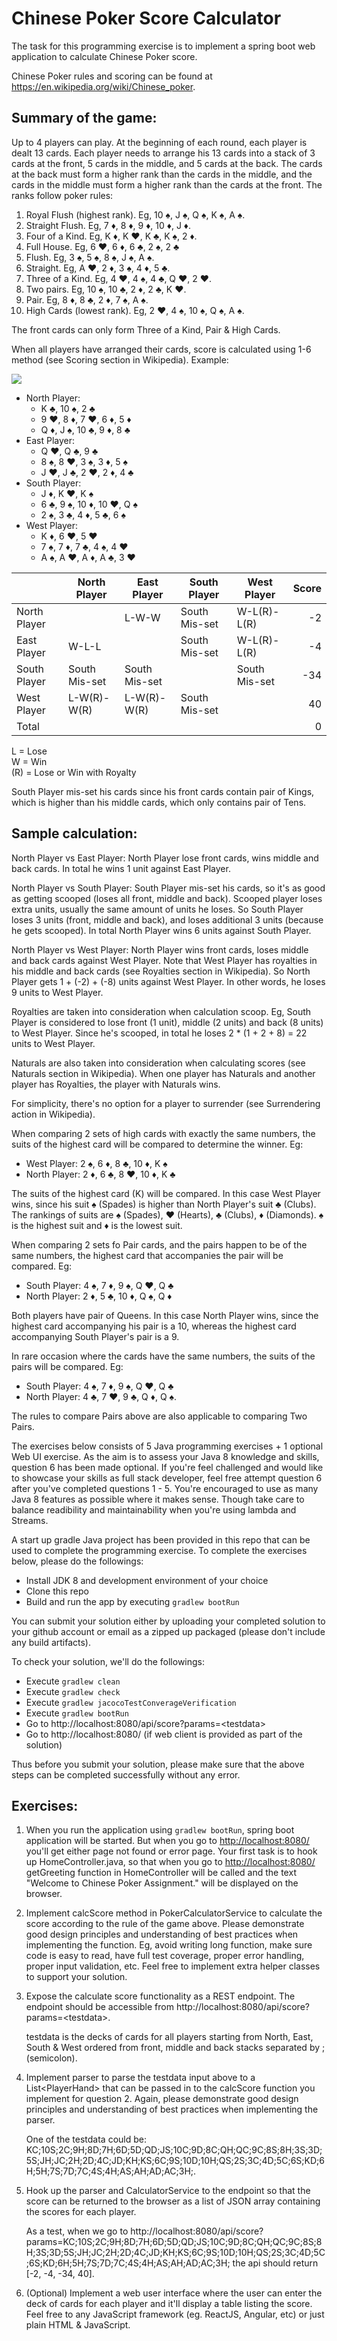 # Chinese Poker Score Calculator
The task for this programming exercise is to implement a spring boot web application to calculate Chinese Poker score.

Chinese Poker rules and scoring can be found at <https://en.wikipedia.org/wiki/Chinese_poker>.

## Summary of the game:
Up to 4 players can play. At the beginning of each round, each player is dealt 13 cards. Each player needs to arrange his 13 cards into a stack of 3 cards at the front, 5 cards in the middle, and 5 cards at the back. The cards at the back must form a higher rank than the cards in the middle, and the cards in the middle must form a higher rank than the cards at the front. The ranks follow poker rules:

1. Royal Flush (highest rank). Eg, 10 :spades:, J :spades:, Q :spades:, K :spades:, A :spades:.
2. Straight Flush. Eg, 7 :diamonds:, 8 :diamonds:, 9 :diamonds:, 10 :diamonds:, J :diamonds:.
3. Four of a Kind. Eg, K :diamonds:, K :hearts:, K :clubs:, K :spades:, 2 :diamonds:.
4. Full House. Eg, 6 :hearts:, 6 :diamonds:, 6 :clubs:, 2 :spades:, 2 :clubs:
5. Flush. Eg, 3 :spades:, 5 :spades:, 8 :spades:, J :spades:, A :spades:.
6. Straight. Eg, A :hearts:, 2 :diamonds:, 3 :spades:, 4 :diamonds:, 5 :clubs:.
7. Three of a Kind. Eg, 4 :hearts:, 4 :spades:, 4 :clubs:, Q :hearts:, 2 :hearts:.
8. Two pairs. Eg, 10 :spades:, 10 :clubs:, 2 :diamonds:, 2 :clubs:, K :hearts:.
9. Pair. Eg, 8 :diamonds:, 8 :clubs:, 2 :diamonds:, 7 :spades:, A :spades:.
10. High Cards (lowest rank). Eg, 2 :hearts:, 4 :spades:, 10 :spades:, Q :spades:, A :spades:.

The front cards can only form Three of a Kind, Pair & High Cards.

When all players have arranged their cards, score is calculated using 1-6 method (see Scoring section in Wikipedia). Example:

![](https://encrypted-tbn0.gstatic.com/images?q=tbn:ANd9GcSZvbNPXt1aAOSWQLyvj_HcTTV82a8T2yLf42_SpWtQF4AuVpys)

- North Player:
    - K :clubs:, 10 :spades:, 2 :clubs:
    - 9 :hearts:, 8 :diamonds:, 7 :hearts:, 6 :diamonds:, 5 :diamonds:
    - Q :diamonds:, J :spades:, 10 :clubs:, 9 :diamonds:, 8 :clubs:
- East Player:
    - Q :hearts:, Q :clubs:, 9 :clubs:
    - 8 :spades:, 8 :hearts:, 3 :spades:, 3 :diamonds:, 5 :spades:
    - J :hearts:, J :clubs:, 2 :hearts:, 2 :diamonds:, 4 :clubs:
- South Player:
    - J :diamonds:, K :hearts:, K :spades:
    - 6 :clubs:, 9 :spades:, 10 :diamonds:, 10 :hearts:, Q :spades:
    - 2 :spades:, 3 :clubs:, 4 :diamonds:, 5 :clubs:, 6 :spades:
- West Player:
    - K :diamonds:, 6 :hearts:, 5 :hearts:
    - 7 :spades:, 7 :diamonds:, 7 :clubs:, 4 :spades:, 4 :hearts:
    - A :spades:, A :hearts:, A :diamonds:, A :clubs:, 3 :hearts:

||North Player|East Player|South Player|West Player|Score|
|-|-|-|-|-|-:|
|North Player||L-W-W|South Mis-set|W-L(R)-L(R)|-2|
|East Player|W-L-L||South Mis-set|W-L(R)-L(R)|-4|
|South Player|South Mis-set|South Mis-set||South Mis-set|-34|
|West Player|L-W(R)-W(R)|L-W(R)-W(R)|South Mis-set||40|
|Total|||||0|

L = Lose  
W = Win  
(R) = Lose or Win with Royalty

South Player mis-set his cards since his front cards contain pair of Kings, which is higher than his middle cards, which only contains pair of Tens.

## Sample calculation:
North Player vs East Player: North Player lose front cards, wins middle and back cards. In total he wins 1 unit against East Player.

North Player vs South Player: South Player mis-set his cards, so it's as good as getting scooped (loses all front, middle and back). Scooped player loses extra units, usually the same amount of units he loses. So South Player loses 3 units (front, middle and back), and loses additional 3 units (because he gets scooped). In total North Player wins 6 units against South Player.

North Player vs West Player: North Player wins front cards, loses middle and back cards against West Player. Note that West Player has royalties in his middle and back cards (see Royalties section in Wikipedia). So North Player gets 1 + (-2) + (-8) units against West Player. In other words, he loses 9 units to West Player.

Royalties are taken into consideration when calculation scoop. Eg, South Player is considered to lose front (1 unit), middle (2 units) and back (8 units) to West Player. Since he's scooped, in total he loses 2 * (1 + 2 + 8) = 22 units to West Player.

Naturals are also taken into consideration when calculating scores (see Naturals section in Wikipedia). When one player has Naturals and another player has Royalties, the player with Naturals wins.

For simplicity, there's no option for a player to surrender (see Surrendering action in Wikipedia).

When comparing 2 sets of high cards with exactly the same numbers, the suits of the highest card will be compared to determine the winner. Eg:

- West Player: 2 :spades:, 6 :diamonds:, 8 :clubs:, 10 :diamonds:, K :spades:
- North Player: 2 :diamonds:, 6 :clubs:, 8 :hearts:, 10 :diamonds:, K :clubs:

The suits of the highest card (K) will be compared. In this case West Player wins, since his suit :spades: (Spades) is higher than North Player's suit :clubs: (Clubs). The rankings of suits are :spades: (Spades), :hearts: (Hearts), :clubs: (Clubs), :diamonds: (Diamonds). :spades: is the highest suit and :diamonds: is the lowest suit.

When comparing 2 sets fo Pair cards, and the pairs happen to be of the same numbers, the highest card that accompanies the pair will be compared. Eg:

- South Player: 4 :spades:, 7 :diamonds:, 9 :spades:, Q :hearts:, Q :clubs:
- North Player: 2 :diamonds:, 5 :clubs:, 10 :diamonds:, Q :spades:, Q :diamonds:

Both players have pair of Queens. In this case North Player wins, since the highest card accompanying his pair is a 10, whereas the highest card accompanying South Player's pair is a 9.

In rare occasion where the cards have the same numbers, the suits of the pairs will be compared. Eg:

- South Player: 4 :spades:, 7 :diamonds:, 9 :spades:, Q :hearts:, Q :clubs:
- North Player: 4 :clubs:, 7 :hearts:, 9 :clubs:, Q :diamonds:, Q :spades:.

The rules to compare Pairs above are also applicable to comparing Two Pairs.

The exercises below consists of 5 Java programming exercises + 1 optional Web UI exercise. As the aim is to assess your Java 8 knowledge and skills, question 6 has been made optional. If you're feel challenged and would like to showcase your skills as full stack developer, feel free attempt question 6 after you've completed questions 1 - 5. You're encouraged to use as many Java 8 features as possible where it makes sense. Though take care to balance readibility and maintainability when you're using lambda and Streams.  

A start up gradle Java project has been provided in this repo that can be used to complete the programming exercise. To complete the exercises below, please do the followings:

- Install JDK 8 and development environment of your choice
- Clone this repo
- Build and run the app by executing `gradlew bootRun`

You can submit your solution either by uploading your completed solution to your github account or email as a zipped up packaged (please don't include any build artifacts).

To check your solution, we'll do the followings:

- Execute `gradlew clean`
- Execute `gradlew check`
- Execute `gradlew jacocoTestConverageVerification`
- Execute `gradlew bootRun`
- Go to http://localhost:8080/api/score?params=&lt;testdata&gt;
- Go to http://localhost:8080/ (if web client is provided as part of the solution)

Thus before you submit your solution, please make sure that the above steps can be completed successfully without any error.

## Exercises:
1. When you run the application using `gradlew bootRun`, spring boot application will be started. But when you go to <http://localhost:8080/> you'll get either page not found or error page. Your first task is to hook up HomeController.java, so that when you go to <http://localhost:8080/> getGreeting function in HomeController will be called and the text "Welcome to Chinese Poker Assignment." will be displayed on the browser.

2. Implement calcScore method in PokerCalculatorService to calculate the score according to the rule of the game above. Please demonstrate good design principles and understanding of best practices when implementing the function. Eg, avoid writing long function, make sure code is easy to read, have full test coverage, proper error handling, proper input validation, etc. Feel free to implement extra helper classes to support your solution.

3. Expose the calculate score functionality as a REST endpoint. The endpoint should be accessible from http://localhost:8080/api/score?params=&lt;testdata&gt;.
    
    testdata is the decks of cards for all players starting from North, East, South & West ordered from front, middle and back stacks separated by &semi; (semicolon).

4. Implement parser to parse the testdata input above to a List&lt;PlayerHand&gt; that can be passed in to the calcScore function you implement for question 2. Again, please demonstrate good design principles and understanding of best practices when implementing the parser.

    One of the testdata could be: KC;10S;2C;9H;8D;7H;6D;5D;QD;JS;10C;9D;8C;QH;QC;9C;8S;8H;3S;3D;5S;JH;JC;2H;2D;4C;JD;KH;KS;6C;9S;10D;10H;QS;2S;3C;4D;5C;6S;KD;6H;5H;7S;7D;7C;4S;4H;AS;AH;AD;AC;3H;.

5. Hook up the parser and CalculatorService to the endpoint so that the score can be returned to the browser as a list of JSON array containing the scores for each player.

    As a test, when we go to http://localhost:8080/api/score?params=KC;10S;2C;9H;8D;7H;6D;5D;QD;JS;10C;9D;8C;QH;QC;9C;8S;8H;3S;3D;5S;JH;JC;2H;2D;4C;JD;KH;KS;6C;9S;10D;10H;QS;2S;3C;4D;5C;6S;KD;6H;5H;7S;7D;7C;4S;4H;AS;AH;AD;AC;3H; the api should return [-2, -4, -34, 40].

6. (Optional) Implement a web user interface where the user can enter the deck of cards for each player and it'll display a table listing the score. Feel free to any JavaScript framework (eg. ReactJS, Angular, etc) or just plain HTML & JavaScript.